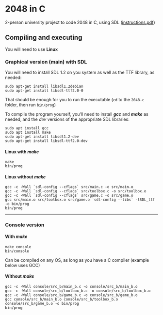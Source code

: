 # 2048 in C
2-person university project to code 2048 in C, using SDL
([instructions.pdf](https://github.com/draialexis/2048-c/files/7647069/TP_DM_subj.pdf))

## Compiling and executing
You will need to use **Linux**
### Graphical version (main) with SDL
You will need to install SDL 1.2 on you system as well as the TTF library, as needed:

```
sudo apt-get install libsdl1.2debian
sudo apt-get install libsdl-ttf2.0-0
```

That should be enough for you to run the executable (`cd` to the `2048-c` folder, then run `bin/prog`)

To compile the program yourself, you'll need to install ***gcc*** and ***make*** as needed, and the *dev* versions of the appropriate SDL libraries:
```
sudo apt install gcc
sudo apt install make
sudo apt-get install libsdl1.2-dev
sudo apt-get install libsdl-ttf2.0-dev
```

#### Linux with ***make***
```
make
bin/prog
```
#### Linux without ***make***
```
gcc -c -Wall `sdl-config --cflags` src/main.c -o src/main.o
gcc -c -Wall `sdl-config --cflags` src/toolbox.c -o src/toolbox.o
gcc -c -Wall `sdl-config --cflags` src/game.c -o src/game.o
gcc src/main.o src/toolbox.o src/game.o `sdl-config --libs` -lSDL_ttf  -o bin/prog
bin/prog
```
---
### Console version
#### With ***make***
```
make console
bin/console
```
Can be compiled on any OS, as long as you have a C compiler (example below uses GCC)
#### Without ***make***
```
gcc -c -Wall console/src_b/main_b.c -o console/src_b/main_b.o
gcc -c -Wall console/src_b/toolbox_b.c -o console/src_b/toolbox_b.o
gcc -c -Wall console/src_b/game_b.c -o console/src_b/game_b.o
gcc console/src_b/main_b.o console/src_b/toolbox_b.o console/src_b/game_b.o -o bin/prog
bin/prog
```

